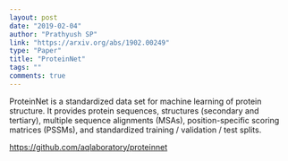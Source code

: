 ```yaml
---
layout: post
date: "2019-02-04"
author: "Prathyush SP"
link: "https://arxiv.org/abs/1902.00249"
type: "Paper"
title: "ProteinNet"
tags: ""
comments: true
---
```

ProteinNet is a standardized data set for machine learning of protein structure. It provides protein sequences, structures (secondary and tertiary), multiple sequence alignments (MSAs), position-specific scoring matrices (PSSMs), and standardized training / validation / test splits. 

https://github.com/aqlaboratory/proteinnet
